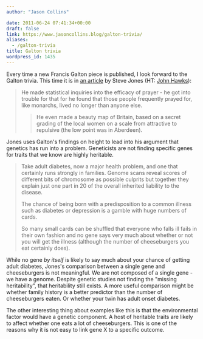 ```yaml
---
author: "Jason Collins"

date: 2011-06-24 07:41:34+00:00
draft: false
link: https://www.jasoncollins.blog/galton-trivia/
aliases:
  - /galton-trivia
title: Galton trivia
wordpress_id: 1435
---
```


Every time a new Francis Galton piece is published, I look forward to the Galton trivia. This time it is in [an article](http://www.bbc.co.uk/news/magazine-13775520) by Steve Jones (HT: [John Hawks](http://johnhawks.net/weblog)):


<blockquote>He made statistical inquiries into the efficacy of prayer - he got  into trouble for that for he found that those people frequently prayed  for, like monarchs, lived no longer than anyone else.

> 
> He even made a beauty map of  Britain, based on a secret grading of the local women on a scale from  attractive to repulsive (the low point was in Aberdeen).
> 
> 
</blockquote>


Jones uses Galton's findings on height to lead into his argument that genetics has run into a problem. Geneticists are not finding specific genes for traits that we know are highly heritable.


<blockquote>Take adult diabetes, now a major health problem, and one that  certainly runs strongly in families. Genome scans reveal scores of  different bits of chromosome as possible culprits but together they  explain just one part in 20 of the overall inherited liability to the  disease.

The chance of being born with a predisposition to a common  illness such as diabetes or depression is a gamble with huge numbers of  cards.

So many small cards can be shuffled that everyone who falls ill fails in  their own fashion and no gene says very much about whether or not you  will get the illness (although the number of cheeseburgers you eat  certainly does).</blockquote>


While no gene _by itself_ is likely to say much about your chance of getting adult diabetes, Jones's comparison between a single gene and cheeseburgers is not meaningful. We are not composed of a single gene - we have a genome. Despite genetic studies not finding the "missing heritability", that heritability still exists. A more useful comparison might be whether family history is a better predictor than the number of cheeseburgers eaten. Or whether your twin has adult onset diabetes.

The other interesting thing about examples like this is that the environmental factor would have a genetic component. A host of heritable traits are likely to affect whether one eats a lot of cheeseburgers. This is one of the reasons why it is not easy to link gene X to a specific outcome.
